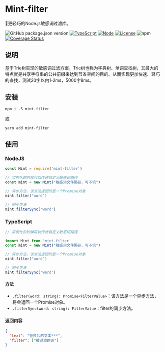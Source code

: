 # Mint-filter
🚀更轻巧的Node.js敏感词过滤库。

![GitHub package.json version](https://img.shields.io/github/package-json/v/ZhelinCheng/mint-filter.svg)
[![TypeScript](https://img.shields.io/badge/TypeScript-%3E%3D3.0-green.svg)](https://www.typescriptlang.org/)
[![Node](https://img.shields.io/badge/Node.js-%3E%3D7.6.0-green.svg)](https://nodejs.org/en/)
[![License](https://img.shields.io/github/license/ZhelinCheng/mint-filter.svg)](https://github.com/ZhelinCheng/mint-filter/blob/master/LICENSE)
![npm](https://img.shields.io/npm/dw/mint-filter.svg)
[![Coverage Status](https://coveralls.io/repos/github/ZhelinCheng/mint-filter/badge.svg?branch=master)](https://coveralls.io/github/ZhelinCheng/mint-filter?branch=master)

## 说明
基于Trie树实现的敏感词过滤方案，Trie树也称为字典树、单词查找树，其最大的特点就是共享字符串的公共前缀来达到节省空间的目的。从而实现更加快速、轻巧的查找，测试20字以内1-2ms，5000字8ms。

## 安装
```
npm i -S mint-filter
```
或
```
yarn add mint-filter
```

## 使用

### NodeJS
```javascript
const Mint = require('mint-filter')

// 实例化的时候可以传递自定义敏感词路径
const mint = new Mint("敏感词文件路径，可不填")

// 异步方法，该方法返回的是一个Promise对象
mint.filter('word')

// 同步方法
mint.filterSync('word')
```

### TypeScript
```typescript
// 实例化的时候可以传递自定义敏感词路径

import Mint from 'mint-filter'
const mint = new Mint("敏感词文件路径，可不填")

// 异步方法，该方法返回的是一个Promise对象
mint.filter('word')

// 同步方法
mint.filterSync('word')
```

#### 方法

- `.filter(word: string): Promise<FilterValue>`：该方法是一个异步方法，将会返回一个Promise对象。
- `.filterSync(word: string): FilterValue`：filter的同步方法。

#### 返回内容
```json
{
  "text": "替换后的文本***",
  "filter": ["被过滤的词"]
}
```